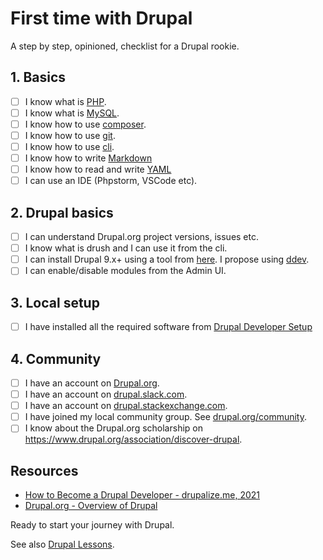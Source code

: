 # First time with Drupal

A step by step, opinioned, checklist for a Drupal rookie.

## 1. Basics

- [ ] I know what is [PHP](https://www.php.net).
- [ ] I know what is [MySQL](https://www.mysql.com).
- [ ] I know how to use [composer](https://getcomposer.org).
- [ ] I know how to use [git](https://git-scm.com).
- [ ] I know how to use [cli](https://en.wikipedia.org/wiki/Command-line_interface).
- [ ] I know how to write [Markdown](https://en.wikipedia.org/wiki/Markdown)
- [ ] I know how to read and write [YAML](https://en.wikipedia.org/wiki/YAML)
- [ ] I can use an IDE (Phpstorm, VSCode etc).

## 2. Drupal basics

- [ ] I can understand Drupal.org project versions, issues etc.
- [ ] I know what is drush and I can use it from the cli.
- [ ] I can install Drupal 9.x+ using a tool from [here](https://drupaltools.com). I propose using [ddev](https://ddev.readthedocs.io).
- [ ] I can enable/disable modules from the Admin UI.

## 3. Local setup

- [ ] I have installed all the required software from [Drupal Developer Setup](developer-setup.md)

## 4. Community

- [ ] I have an account on [Drupal.org](https://www.drupal.org).
- [ ] I have an account on [drupal.slack.com](https://drupal.slack.com).
- [ ] I have an account on [drupal.stackexchange.com](https://drupal.stackexchange.com).
- [ ] I have joined my local community group. See [drupal.org/community](https://www.drupal.org/community#connect-nearby).
- [ ] I know about the Drupal.org scholarship on <https://www.drupal.org/association/discover-drupal>.

## Resources

- [How to Become a Drupal Developer - drupalize.me, 2021](https://drupalize.me/blog/how-become-drupal-developer)
- [Drupal.org - Overview of Drupal](https://www.drupal.org/docs/understanding-drupal/overview-of-drupal)

Ready to start your journey with Drupal.

See also [Drupal Lessons](lessons.md).
